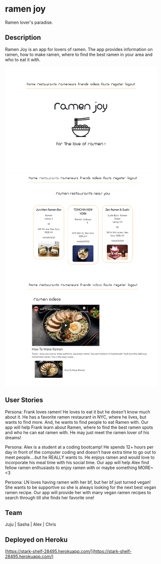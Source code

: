 # ramen joy
Ramen lover's paradise.

## Description

Ramen Joy is an app for lovers of ramen. The app provides information on ramen, how to make ramen, where to find the best ramen in your area and who to eat it with.

<img src="client/src/images/ramenjoy.png" width="600" height="350">

<img src="client/src/images/ramenjoyrestaurants.png" width="600" height="350">

<img src="client/src/images/ramenjoyvideos.png" width="600" height="350">


## User Stories

Persona: Frank loves ramen! He loves to eat it but he doesn't know much about it. He has a favorite ramen restaurant in NYC, where he lives, but wants to find more. And, he wants to find people to eat Ramen with. Our app will help Frank learn about Ramen, where to find the best ramen spots and who he can eat ramen with. He may just meet the ramen lover of his dreams!

Persona: Alex is a student at a coding bootcamp! He spends 12+ hours per day in front of the computer coding and doesn’t have extra time to go out to meet people....but he REALLY wants to. He enjoys ramen and would love to incorporate his meal time with his social time. Our app will help Alex find fellow ramen enthusiasts to enjoy ramen with or maybe something MORE~ <3

Persona: LN loves having ramen with her bf, but her bf just turned vegan! She wants to be supportive so she is always looking for the next best vegan ramen recipe. Our app will provide her with many vegan ramen recipes to search through till she finds her favorite one!

## Team

Juju  |  Sasha  |  Alex  | Chris

## Deployed on Heroku

[https://stark-shelf-28495.herokuapp.com/](https://stark-shelf-28495.herokuapp.com/)

